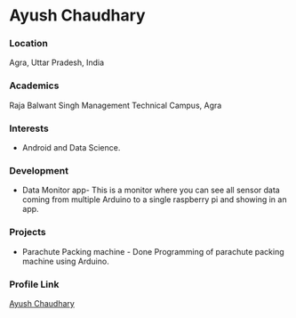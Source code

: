 # Ayush Chaudhary

### Location

Agra, Uttar Pradesh, India

### Academics

Raja Balwant Singh Management Technical Campus, Agra

### Interests

- Android and Data Science.

### Development

- Data Monitor app- This is a monitor where you can see all sensor data coming from multiple Arduino to a single raspberry pi and showing in an app.

### Projects

- Parachute Packing machine - Done Programming of parachute packing machine using Arduino.

### Profile Link

[Ayush Chaudhary](https://github.com/YushChaudhary)
